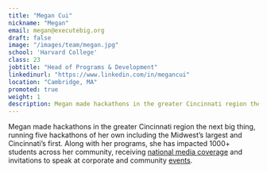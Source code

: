 ```yaml
---
title: "Megan Cui"
nickname: "Megan"
email: megan@executebig.org
draft: false
image: "/images/team/megan.jpg"
school: 'Harvard College'
class: 23
jobtitle: "Head of Programs & Development"
linkedinurl: "https://www.linkedin.com/in/megancui"
location: "Cambridge, MA"
promoted: true
weight: 1
description: Megan made hackathons in the greater Cincinnati region the next big thing, running five hackathons of her own including the Midwest’s largest and Cincinnati’s first.
---
```


Megan made hackathons in the greater Cincinnati region the next big
thing, running five hackathons of her own including the Midwest’s
largest and Cincinnati’s first. Along with her programs, she has
impacted 1000+ students across her community, receiving
[national media coverage](https://www.inverse.com/article/47485-young-innovators-megan-cui-hackathon)
and invitations to speak at corporate and community
[events](https://youtu.be/OxtZvyCA1DE).
